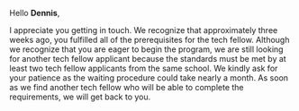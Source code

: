 Hello **Dennis**, 

I appreciate you getting in touch. We recognize that approximately three weeks ago, you fulfilled all of the prerequisites for the tech fellow. Although we recognize that you are eager to begin the program, we are still looking for another tech fellow applicant because the standards must be met by at least two tech fellow applicants from the same school. We kindly ask for your patience as the waiting procedure could take nearly a month. As soon as we find another tech fellow who will be able to complete the requirements, we will get back to you.
